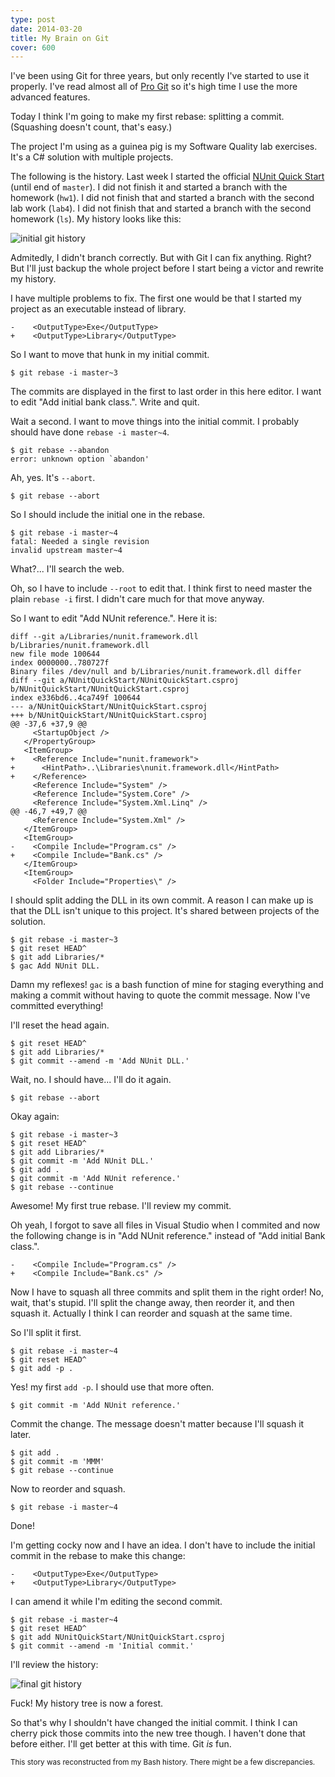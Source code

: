 ```yaml
---
type: post
date: 2014-03-20
title: My Brain on Git
cover: 600
---
```


I've been using Git for three years, but only recently I've started to use it
properly. I've read almost all of [Pro Git][pro-git] so it's high time I use the
more advanced features.

Today I think I'm going to make my first rebase: splitting a commit. (Squashing
doesn't count, that's easy.)

The project I'm using as a guinea pig is my Software Quality lab exercises. It's
a C# solution with multiple projects.

The following is the history. Last week I started the official [NUnit Quick
Start][nunitqs] (until end of `master`). I did not finish it and started a
branch with the homework (`hw1`). I did not finish that and started a branch
with the second lab work (`lab4`). I did not finish that and started a branch
with the second homework (`ls`). My history looks like this:

<div class='image'><img src='@@static@@/images/git-initial.png' alt='initial git history' class='image-center'></div>

Admitedly, I didn't branch correctly. But with Git I can fix anything. Right?
But I'll just backup the whole project before I start being a victor and rewrite
my history.

I have multiple problems to fix. The first one would be that I started my
project as an executable instead of library.

    -    <OutputType>Exe</OutputType>
    +    <OutputType>Library</OutputType>

So I want to move that hunk in my initial commit.

    $ git rebase -i master~3

The commits are displayed in the first to last order in this here editor. I want
to edit "Add initial bank class.". Write and quit.

Wait a second. I want to move things into the initial commit. I probably should
have done `rebase -i master~4`.

    $ git rebase --abandon
    error: unknown option `abandon'

Ah, yes. It's `--abort`.

    $ git rebase --abort

So I should include the initial one in the rebase.

    $ git rebase -i master~4
    fatal: Needed a single revision
    invalid upstream master~4

What?... I'll search the web.

Oh, so I have to include `--root` to edit that. I think first to need master the
plain `rebase -i` first. I didn't care much for that move anyway.

So I want to edit "Add NUnit reference.". Here it is:

    diff --git a/Libraries/nunit.framework.dll b/Libraries/nunit.framework.dll
    new file mode 100644
    index 0000000..780727f
    Binary files /dev/null and b/Libraries/nunit.framework.dll differ
    diff --git a/NUnitQuickStart/NUnitQuickStart.csproj b/NUnitQuickStart/NUnitQuickStart.csproj
    index e336bd6..4ca749f 100644
    --- a/NUnitQuickStart/NUnitQuickStart.csproj
    +++ b/NUnitQuickStart/NUnitQuickStart.csproj
    @@ -37,6 +37,9 @@
         <StartupObject />
       </PropertyGroup>
       <ItemGroup>
    +    <Reference Include="nunit.framework">
    +      <HintPath>..\Libraries\nunit.framework.dll</HintPath>
    +    </Reference>
         <Reference Include="System" />
         <Reference Include="System.Core" />
         <Reference Include="System.Xml.Linq" />
    @@ -46,7 +49,7 @@
         <Reference Include="System.Xml" />
       </ItemGroup>
       <ItemGroup>
    -    <Compile Include="Program.cs" />
    +    <Compile Include="Bank.cs" />
       </ItemGroup>
       <ItemGroup>
         <Folder Include="Properties\" />

I should split adding the DLL in its own commit. A reason I can make up is that
the DLL isn't unique to this project. It's shared between projects of the
solution.

    $ git rebase -i master~3
    $ git reset HEAD^
    $ git add Libraries/*
    $ gac Add NUnit DLL.

Damn my reflexes! `gac` is a bash function of mine for staging everything and
making a commit without having to quote the commit message. Now I've committed
everything!

I'll reset the head again.

    $ git reset HEAD^
    $ git add Libraries/*
    $ git commit --amend -m 'Add NUnit DLL.'

Wait, no. I should have... I'll do it again.

    $ git rebase --abort

Okay again:

    $ git rebase -i master~3
    $ git reset HEAD^
    $ git add Libraries/*
    $ git commit -m 'Add NUnit DLL.'
    $ git add .
    $ git commit -m 'Add NUnit reference.'
    $ git rebase --continue

Awesome! My first true rebase. I'll review my commit.

Oh yeah, I forgot to save all files in Visual Studio when I commited and now the
following change is in "Add NUnit reference." instead of "Add initial Bank
class.".

    -    <Compile Include="Program.cs" />
    +    <Compile Include="Bank.cs" />

Now I have to squash all three commits and split them in the right order! No,
wait, that's stupid. I'll split the change away, then reorder it, and then
squash it. Actually I think I can reorder and squash at the same time.

So I'll split it first.

    $ git rebase -i master~4
    $ git reset HEAD^
    $ git add -p .

Yes! my first `add -p`. I should use that more often.

    $ git commit -m 'Add NUnit reference.'

Commit the change. The message doesn't matter because I'll squash it later.

    $ git add .
    $ git commit -m 'MMM'
    $ git rebase --continue

Now to reorder and squash.

    $ git rebase -i master~4

Done!

I'm getting cocky now and I have an idea. I don't have to include the initial
commit in the rebase to make this change:

    -    <OutputType>Exe</OutputType>
    +    <OutputType>Library</OutputType>

I can amend it while I'm editing the second commit.

    $ git rebase -i master~4
    $ git reset HEAD^
    $ git add NUnitQuickStart/NUnitQuickStart.csproj
    $ git commit --amend -m 'Initial commit.'

I'll review the history:

<div class='image'><img src='@@static@@/images/git-final.png' alt='final git history' class='image-center'></div>

Fuck! My history tree is now a forest.

So that's why I shouldn't have changed the initial commit. I think I can cherry
pick those commits into the new tree though. I haven't done that before either.
I'll get better at this with time. Git *is* fun.

<div class='star-separator'></div>

<small>This story was reconstructed from my Bash history. There might be a few
discrepancies.</small>

[pro-git]: http://www.amazon.com/gp/product/1430218339
[nunitqs]: http://www.nunit.org/index.php?p=quickStart&r=2.2.10
